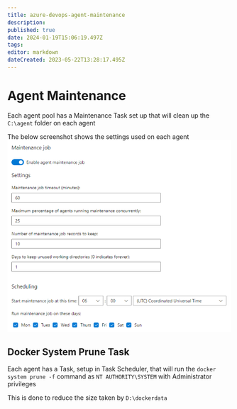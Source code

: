 ```yaml
---
title: azure-devops-agent-maintenance
description: 
published: true
date: 2024-01-19T15:06:19.497Z
tags: 
editor: markdown
dateCreated: 2023-05-22T13:28:17.495Z
---
```


# Agent Maintenance

Each agent pool has a Maintenance Task set up that will clean up the `C:\agent` folder on each agent

The below screenshot shows the settings used on each agent
![Agent Maintenance Task Configuration](assets/2023_02_16_10_23_17.png)

## Docker System Prune Task

Each agent has a Task, setup in Task Scheduler, that will run the `docker system prune -f` command as `NT AUTHORITY\SYSTEM` with Administrator privileges

This is done to reduce the size taken by `D:\dockerdata`
